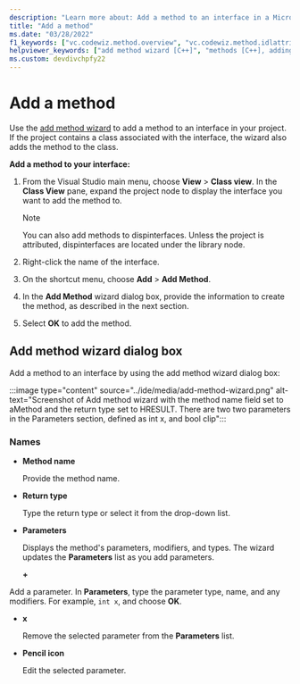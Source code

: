 ```yaml
---
description: "Learn more about: Add a method to an interface in a Microsoft Visual Studio C++ project"
title: "Add a method"
ms.date: "03/28/2022"
f1_keywords: ["vc.codewiz.method.overview", "vc.codewiz.method.idlattrib"]
helpviewer_keywords: ["add method wizard [C++]", "methods [C++], adding", "methods [C++], adding using wizards", "IDL attributes, add method wizard"]
ms.custom: devdivchpfy22
---
```

# Add a method

Use the [add method wizard](#add-method-wizard-dialog-box) to add a method to an interface in your project. If the project contains a class associated with the interface, the wizard also adds the method to the class.

**Add a method to your interface:**

1. From the Visual Studio main menu, choose **View** > **Class view**. In the **Class View** pane, expand the project node to display the interface you want to add the method to.

   > [!NOTE]
   > You can also add methods to dispinterfaces. Unless the project is attributed, dispinterfaces are located under the library node.

1. Right-click the name of the interface.

1. On the shortcut menu, choose **Add** > **Add Method**.

1. In the **Add Method** wizard dialog box, provide the information to create the method, as described in the next section.

1. Select **OK** to add the method.

## Add method wizard dialog box

Add a method to an interface by using the add method wizard dialog box:

:::image type="content" source="../ide/media/add-method-wizard.png" alt-text="Screenshot of Add method wizard with the method name field set to aMethod and the return type set to HRESULT. There are two two parameters in the Parameters section, defined as int x, and bool clip":::

### Names

- **Method name**

  Provide the method name.

- **Return type**

  Type the return type or select it from the drop-down list.

- **Parameters**

  Displays the method's parameters, modifiers, and types. The wizard updates the **Parameters** list as you add parameters.

  **+**

Add a parameter. In **Parameters**, type the parameter type, name, and any modifiers. For example, `int x`, and choose **OK**.

- **x**

  Remove the selected parameter from the **Parameters** list.

- **Pencil icon**

  Edit the selected parameter.

